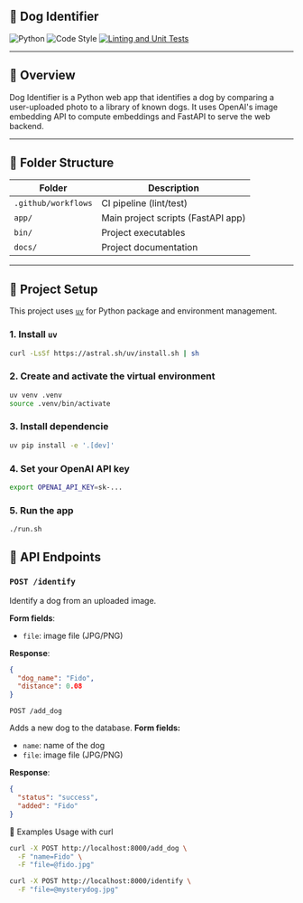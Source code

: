 ## 🐶 Dog Identifier

![Python](https://img.shields.io/badge/python-3670A0?logo=python&logoColor=ffdd54&style=for-the-badge)
![Code Style](https://img.shields.io/badge/code%20style-pep8-orange)
[![Linting and Unit Tests](https://github.com/nomia-mike/whodat/actions/workflows/ci.yml/badge.svg)](https://github.com/nomia-mike/whodat/actions/workflows/ci.yml)

---

## 🧠 Overview

Dog Identifier is a Python web app that identifies a dog by comparing a user-uploaded photo to a library of known dogs. It uses OpenAI's image embedding API to compute embeddings and FastAPI to serve the web backend.

---

## 📁 Folder Structure

| Folder             | Description                       |
|--------------------|-----------------------------------|
| `.github/workflows`| CI pipeline (lint/test)           |
| `app/`             | Main project scripts (FastAPI app)|
| `bin/`             | Project executables               |
| `docs/`            | Project documentation             |

---

## 🚀 Project Setup

This project uses [`uv`](https://github.com/astral-sh/uv) for Python package and environment management.

### 1. Install `uv`
```bash
curl -LsSf https://astral.sh/uv/install.sh | sh
```

### 2. Create and activate the virtual environment
```bash
uv venv .venv
source .venv/bin/activate
```

### 3. Install dependencie
```bash
uv pip install -e '.[dev]'
```

### 4. Set your OpenAI API key
```bash
export OPENAI_API_KEY=sk-...
```

### 5. Run the app
```bash
./run.sh
```

## 🧪 API Endpoints

### `POST /identify`

Identify a dog from an uploaded image.

**Form fields**:
- `file`: image file (JPG/PNG)

**Response**:
```json
{
  "dog_name": "Fido",
  "distance": 0.08
}
```

`POST /add_dog`

Adds a new dog to the database.
**Form fields:**
 - `name`: name of the dog
 - `file`: image file (JPG/PNG)

**Response**:
```json
{
  "status": "success",
  "added": "Fido"
}
```

🧪 Examples Usage with curl
```bash
curl -X POST http://localhost:8000/add_dog \
  -F "name=Fido" \
  -F "file=@fido.jpg"

curl -X POST http://localhost:8000/identify \
  -F "file=@mysterydog.jpg"
```
